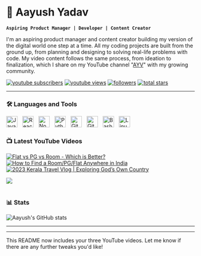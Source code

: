 # 🚀 Aayush Yadav

**`Aspiring Product Manager | Developer | Content Creator`**

I'm an aspiring product manager and content creator building my version of the digital world one step at a time. All my coding projects are built from the ground up, from planning and designing to solving real-life problems with code. My video content follows the same process, from ideation to finalization, which I share on my YouTube channel "[AYV][youtube]" with my growing community.

<p align="left">
   <a href="https://www.youtube.com/channel/UCzwWNYIYrQreb4SDZ5S7ryw?sub_confirmation=1">
      <img alt="youtube subscribers" title="Subscribe to my YouTube channel" src="https://custom-icon-badges.demolab.com/youtube/channel/subscribers/UCzwWNYIYrQreb4SDZ5S7ryw?color=%23E05D44&label=SUBSCRIBE&logo=video&logoColor=white&style=for-the-badge&labelColor=CE4630"/></a> 
   <a href="https://www.youtube.com/channel/UCzwWNYIYrQreb4SDZ5S7ryw">
      <img alt="youtube views" title="YouTube views" src="https://custom-icon-badges.demolab.com/youtube/channel/views/UCzwWNYIYrQreb4SDZ5S7ryw?color=%23E1AD0E&logo=eye&logoColor=white&style=for-the-badge&labelColor=C79600"/></a> 
   <a href="https://github.com/aayushxyadav?tab=followers">
      <img alt="followers" title="Follow me on GitHub" src="https://custom-icon-badges.demolab.com/github/followers/aayushxyadav?color=236ad3&labelColor=1155ba&style=for-the-badge&logo=person-add&label=Follow&logoColor=white"/></a>
   <a href="https://github.com/aayushxyadav?tab=repositories&sort=stargazers">
      <img alt="total stars" title="Total stars on GitHub" src="https://custom-icon-badges.demolab.com/github/stars/aayushxyadav?color=55960c&style=for-the-badge&labelColor=488207&logo=star"/></a>
</p>

---

### 🛠️ Languages and Tools

<img align="left" alt="JavaScript" width="30px" style="padding-right:10px;" src="https://cdn.jsdelivr.net/gh/devicons/devicon/icons/javascript/javascript-plain.svg" />
<img align="left" alt="React" width="30px" style="padding-right:10px;" src="https://cdn.jsdelivr.net/gh/devicons/devicon/icons/react/react-original.svg" />
<img align="left" alt="NodeJS" width="30px" style="padding-right:10px;" src="https://cdn.jsdelivr.net/gh/devicons/devicon/icons/nodejs/nodejs-original.svg" />
<img align="left" alt="Python" width="30px" style="padding-right:10px;" src="https://cdn.jsdelivr.net/gh/devicons/devicon/icons/python/python-plain.svg" />
<img align="left" alt="Git" width="30px" style="padding-right:10px;" src="https://cdn.jsdelivr.net/gh/devicons/devicon/icons/git/git-original.svg" />
<img align="left" alt="GitHub" width="30px" style="padding-right:10px;" src="https://cdn.jsdelivr.net/gh/devicons/devicon/icons/github/github-original.svg" />
<img align="left" alt="Bash" width="30px" style="padding-right:10px;" src="https://cdn.jsdelivr.net/gh/devicons/devicon/icons/bash/bash-original.svg" />
<img align="left" alt="Linux" width="30px" style="padding-right:10px;" src="https://cdn.jsdelivr.net/gh/devicons/devicon/icons/linux/linux-original.svg" />
<br />

#

### 📺 Latest YouTube Videos

<!-- BEGIN YOUTUBE-CARDS -->
[![Flat vs PG vs Room - Which is Better?](https://ytcards.demolab.com/?id=lV6oSLU67TM&title=Flat+vs+PG+vs+Room+-+Which+is+Better%3F&lang=en&timestamp=1692446400&background_color=%230d1117&title_color=%23ffffff&stats_color=%23dedede&max_title_lines=1&width=250&border_radius=5&duration=358 "Flat vs PG vs Room - Which is Better?")](https://www.youtube.com/watch?v=lV6oSLU67TM)
[![How to Find a Room/PG/Flat Anywhere in India](https://ytcards.demolab.com/?id=e87ajexq4xM&title=How+to+Find+a+Room%2FPG%2FFlat+Anywhere+in+India&lang=en&timestamp=1692888000&background_color=%230d1117&title_color=%23ffffff&stats_color=%23dedede&max_title_lines=1&width=250&border_radius=5&duration=331 "How to Find a Room/PG/Flat Anywhere in India")](https://www.youtube.com/watch?v=e87ajexq4xM)
[![2023 Kerala Travel Vlog | Exploring God’s Own Country](https://ytcards.demolab.com/?id=wNZX9SvI1Bs&title=2023+Kerala+Travel+Vlog+%7C+Exploring+God%E2%80%99s+Own+Country&lang=en&timestamp=1693310400&background_color=%230d1117&title_color=%23ffffff&stats_color=%23dedede&max_title_lines=1&width=250&border_radius=5&duration=578 "2023 Kerala Travel Vlog | Exploring God’s Own Country")](https://www.youtube.com/watch?v=wNZX9SvI1Bs)
<!-- END YOUTUBE-CARDS -->

[<img src="https://custom-icon-badges.demolab.com/badge/-Subscribe%20For%20More-red?style=for-the-badge&logo=video&logoColor=white"/>](https://www.youtube.com/channel/UCzwWNYIYrQreb4SDZ5S7ryw?sub_confirmation=1)

#

### 📊 Stats

![Aayush's GitHub stats](https://github-readme-stats.vercel.app/api?username=aayushxyadav&show_icons=true&theme=gruvbox)

---

[website]: https://github.com/aayushxyadav
[youtube]: https://www.youtube.com/channel/UCzwWNYIYrQreb4SDZ5S7ryw

---

This README now includes your three YouTube videos. Let me know if there are any further tweaks you'd like!
